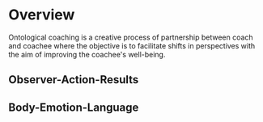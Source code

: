 # Overview

Ontological coaching is a creative process of partnership between coach and coachee where the objective is to facilitate shifts in perspectives with the aim of improving the coachee's well-being.

## Observer-Action-Results



## Body-Emotion-Language



